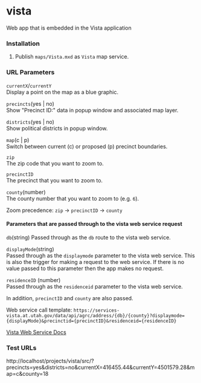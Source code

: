 # vista
Web app that is embedded in the Vista application

### Installation
1. Publish `maps/Vista.mxd` as `Vista` map service.

### URL Parameters
`currentX`/`currentY`  
Display a point on the map as a blue graphic.

`precincts`(yes | no)  
Show "Precinct ID:" data in popup window and associated map layer.

`districts`(yes | no)  
Show political districts in popup window.

`map`(c | p)  
Switch between current (c) or proposed (p) precinct boundaries.

`zip`  
The zip code that you want to zoom to.

`precinctID`  
The precinct that you want to zoom to.

`county`(number)  
The county number that you want to zoom to (e.g. `6`).

Zoom precedence: `zip` -> `precinctID` -> `county`

#### Parameters that are passed through to the vista web service request
`db`(string)
Passed through as the `db` route to the vista web service.

`displayMode`(string)  
Passed through as the `displaymode` parameter to the vista web service. This is also the trigger for making a request to the web service. If there is no value passed to this parameter then the app makes no request.

`residenceID` (number)  
Passed through as the `residenceid` parameter to the vista web service.

In addition, `precinctID` and `county` are also passed.

Web service call template: `https://services-vista.at.utah.gov/data/api/agrc/address/{db}/{county}?displaymode={displayMode}&precinctid={precinctID}&residenceid={residenceID}`

[Vista Web Service Docs](https://docs.google.com/a/utah.gov/spreadsheets/d/1tkfhs0sc_km3AK8cEdGar7_8oUWX1DAvxytNfmfRTLY/edit?usp=sharing)

### Test URLs
http://localhost/projects/vista/src/?precincts=yes&districts=no&currentX=416455.44&currentY=4501579.28&map=c&county=18
